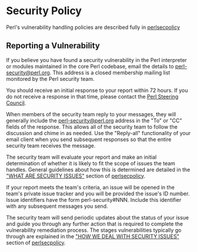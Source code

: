 # Security Policy

Perl's vulnerability handling policies are described fully in
[perlsecpolicy]

## Reporting a Vulnerability

If you believe you have found a security vulnerability in the Perl
interpreter or modules maintained in the core Perl codebase, email
the details to perl-security@perl.org. This address is a closed
membership mailing list monitored by the Perl security team.

You should receive an initial response to your report within 72 hours.
If you do not receive a response in that time, please contact
the [Perl Steering Council](mailto:steering-council@perl.org).

When members of the security team reply to your messages, they will
generally include the perl-security@perl.org address in the "To" or "CC"
fields of the response. This allows all of the security team to follow
the discussion and chime in as needed. Use the "Reply-all" functionality
of your email client when you send subsequent responses so that the
entire security team receives the message.

The security team will evaluate your report and make an initial
determination of whether it is likely to fit the scope of issues the
team handles. General guidelines about how this is determined are
detailed in the ["WHAT ARE SECURITY ISSUES"] section of [perlsecpolicy].

If your report meets the team's criteria, an issue will be opened in the
team's private issue tracker and you will be provided the issue's ID number.
Issue identifiers have the form perl-security#NNN. Include this identifier
with any subsequent messages you send.

The security team will send periodic updates about the status of your
issue and guide you through any further action that is required to complete
the vulnerability remediation process. The stages vulnerabilities typically
go through are explained in the ["HOW WE DEAL WITH SECURITY ISSUES"]
section of [perlsecpolicy].

[perlsecpolicy]: pod/perlsecpolicy.pod
["WHAT ARE SECURITY ISSUES"]: pod/perlsecpolicy.pod#what-are-security-issues
["HOW WE DEAL WITH SECURITY ISSUES"]: pod/perlsecpolicy.pod#how-we-deal-with-security-issues
